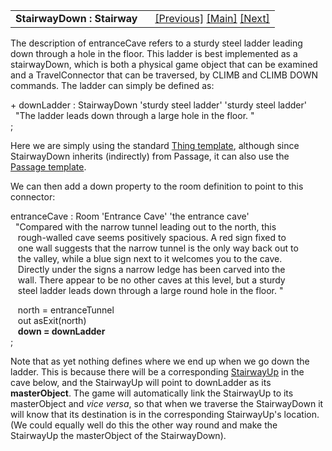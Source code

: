<table width="100%" data-border="0" data-cellspacing="0"
data-cellpadding="3" data-bgcolor="#C0C0C0">
<colgroup>
<col style="width: 50%" />
<col style="width: 50%" />
</colgroup>
<tbody>
<tr>
<td style="text-align: left;"><strong>StairwayDown : Stairway<br />
</strong></td>
<td style="text-align: right;"><a href="room.htm">[Previous]</a> <a
href="generalintroduction.htm">[Main]</a> <a
href="stairwayup.htm">[Next]</a></td>
</tr>
</tbody>
</table>

  
The description of entranceCave refers to a sturdy steel ladder leading
down through a hole in the floor. This ladder is best implemented as a
stairwayDown, which is both a physical game object that can be examined
and a TravelConnector that can be traversed, by CLIMB and CLIMB DOWN
commands. The ladder can simply be defined as:  
  
+ downLadder : StairwayDown 'sturdy steel ladder' 'sturdy steel ladder'  
  "The ladder leads down through a large hole in the floor. "  
;  
  
Here we are simply using the standard [Thing
template](thingtemplate.htm), although since StairwayDown inherits
(indirectly) from Passage, it can also use the [Passage
template](passagetemplate.htm).  
  
We can then add a down property to the room definition to point to this
connector:  
  
entranceCave : Room 'Entrance Cave' 'the entrance cave'  
  "Compared with the narrow tunnel leading out to the north, this   
   rough-walled cave seems positively spacious. A red sign fixed to   
   one wall suggests that the narrow tunnel is the only way back out to  
   the valley, while a blue sign next to it welcomes you to the cave.  
   Directly under the signs a narrow ledge has been carved into the  
   wall. There appear to be no other caves at this level, but a sturdy   
   steel ladder leads down through a large round hole in the floor. "  
  
   north = entranceTunnel     
   out asExit(north)  
   **down = downLadder**  
;  
  
Note that as yet nothing defines where we end up when we go down the
ladder. This is because there will be a corresponding
[StairwayUp](stairwayup.htm) in the cave below, and the StairwayUp will
point to downLadder as its **masterObject**. The game will automatically
link the StairwayUp to its masterObject and *vice versa*, so that when
we traverse the StairwayDown it will know that its destination is in the
corresponding StairwayUp's location. (We could equally well do this the
other way round and make the StairwayUp the masterObject of the
StairwayDown).  
